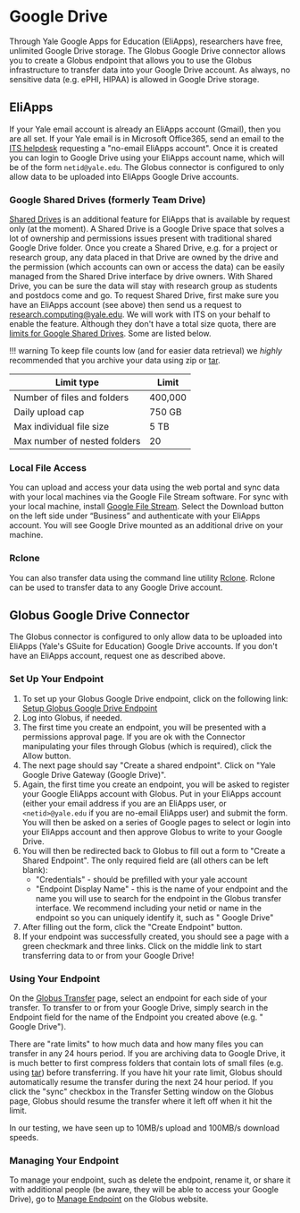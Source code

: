 # Google Drive

Through Yale Google Apps for Education (EliApps), researchers have free, unlimited Google Drive storage. The Globus Google Drive connector allows you to create a Globus endpoint that allows you to use the Globus infrastructure to transfer data into your Google Drive account. As always, no sensitive data (e.g. ePHI, HIPAA) is allowed in Google Drive storage.

## EliApps

If your Yale email account is already an EliApps account (Gmail), then you are all set. If your Yale email is in Microsoft Office365, send an email to the [ITS helpdesk](mailto:helpdesk@yale.edu) requesting a "no-email EliApps account". Once it is created you can login to Google Drive using your EliApps account name, which will be of the form `netid@yale.edu`. The Globus connector is configured to only allow data to be uploaded into EliApps Google Drive accounts.

### Google Shared Drives (formerly Team Drive)

[Shared Drives](https://gsuite.google.com/learning-center/products/drive/get-started-team-drive/#!/) is an additional feature for EliApps that is available by request only (at the moment). A Shared Drive is a Google Drive space that solves a lot of ownership and permissions issues present with traditional shared Google Drive folder. Once you create a Shared Drive, e.g. for a project or research group, any data placed in that Drive are owned by the drive and the permission (which accounts can own or access the data) can be easily managed from the Shared Drive interface by drive owners. With Shared Drive, you can be sure the data will stay with research group as students and postdocs come and go. To request Shared Drive, first make sure you have an EliApps account (see above) then send us a request to research.computing@yale.edu. We will work with ITS on your behalf to enable the feature. Although they don't have a total size quota, there are [limits for Google Shared Drives](https://support.google.com/a/answer/7338880?hl=en). Some are listed below.

!!! warning
     To keep file counts low (and for easier data retrieval) we *highly* recommended that you archive your data using zip or [tar](/online-tutorials/#how-create-and-extract-a-tar-or-targz-archive).

| Limit type                                | Limit   |
|-------------------------------------------|---------|
| Number of files and folders               | 400,000 |
| Daily upload cap                          | 750 GB  |
| Max individual file size                  | 5 TB    |
| Max number of nested folders              | 20      |

### Local File Access

You can upload and access your data using the web portal and sync data with your local machines via the Google File Stream software. For sync with your local machine, install [Google File Stream](https://www.google.com/drive/download/). Select the Download button on the left side under “Business” and authenticate with your EliApps account. You will see Google Drive mounted as an additional drive on your machine.

### Rclone

You can also transfer data using the command line utility [Rclone](https://rclone.org/drive/). Rclone can be used to transfer data to any Google Drive account.

## Globus Google Drive Connector

The Globus connector is configured to only allow data to be uploaded into EliApps (Yale's GSuite for Education) Google Drive accounts. If you don't have an EliApps account, request one as described above.

### Set Up Your Endpoint

1. To set up your Globus Google Drive endpoint, click on the following link: [Setup Globus Google Drive Endpoint](https://collections.globus.org/systems?client_id=4c133fd7-3dd6-4dee-8726-b3111a3429a5)
1. Log into Globus, if needed.
1. The first time you create an endpoint, you will be presented with a permissions approval page. If you are ok with the Connector manipulating your files through Globus (which is required), click the Allow button.
1. The next page should say "Create a shared endpoint". Click on "Yale Google Drive Gateway (Google Drive)".
1. Again, the first time you create an endpoint, you will be asked to register your Google EliApps account with Globus. Put in your EliApps account (either your email address if you are an EliApps user, or `<netid>@yale.edu` if you are no-email EliApps user) and submit the form. You will then be asked on a series of Google pages to select or login into your EliApps account and then approve Globus to write to your Google Drive.
1. You will then be redirected back to Globus to fill out a form to "Create a Shared Endpoint". The only required field are (all others can be left blank):
    * "Credentials" - should be prefilled with your yale account
    * "Endpoint Display Name" - this is the name of your endpoint and the name you will use to search for the endpoint in the Globus transfer interface. We recommend including your netid or name in the endpoint so you can uniquely identify it, such as "<netid> Google Drive"
1. After filling out the form, click the "Create Endpoint" button.
1. If your endpoint was successfully created, you should see a page with a green checkmark and three links. Click on the middle link to start transferring data to or from your Google Drive!

### Using Your Endpoint

On the [Globus Transfer](https://www.globus.org/app/transfer) page, select an endpoint for each side of your transfer. To transfer to or from your Google Drive, simply search in the Endpoint field for the name of the Endpoint you created above (e.g. "<netid> Google Drive").

There are "rate limits" to how much data and how many files you can transfer in any 24 hours period. If you are archiving data to Google Drive, it is much better to first compress folders that contain lots of small files (e.g. using [tar](/online-tutorials)) before transferring. If you have hit your rate limit, Globus should automatically resume the transfer during the next 24 hour period. If you click the "sync" checkbox in the Transfer Setting window on the Globus page, Globus should resume the transfer where it left off when it hit the limit.

In our testing, we have seen up to 10MB/s upload and 100MB/s download speeds.

### Managing Your Endpoint

To manage your endpoint, such as delete the endpoint, rename it, or share it with additional people (be aware, they will be able to access your Google Drive), go to [Manage Endpoint](https://www.globus.org/app/endpoints) on the Globus website.